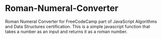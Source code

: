 # Roman-Numeral-Converter
Roman Numeral Converter for FreeCodeCamp part of JavaScript Algorithms and Data Structures certification.
This is a simple javascript function that takes a number as an input and returns it as a roman number.
